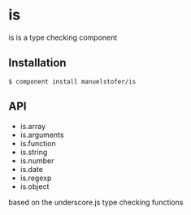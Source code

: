 # is

  is is a type checking component

## Installation

```
$ component install manuelstofer/is
```

## API

- is.array
- is.arguments
- is.function
- is.string
- is.number
- is.date
- is.regexp
- is.object

based on the underscore.js type checking functions
